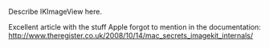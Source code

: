 Describe IKImageView here.

Excellent article with the stuff Apple forgot to mention in the documentation:
http://www.theregister.co.uk/2008/10/14/mac_secrets_imagekit_internals/
